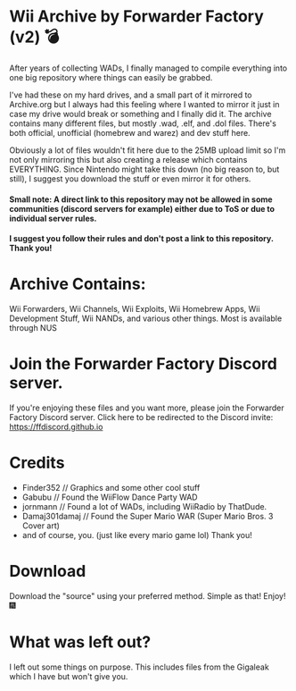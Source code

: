 # Wii Archive by Forwarder Factory (v2) 💣
After years of collecting WADs, I finally managed to compile everything into one big repository where things can easily be grabbed.

I've had these on my hard drives, and a small part of it mirrored to Archive.org but I always had this feeling where I wanted to mirror it just in case my drive 
would break or something and I finally did it. The archive contains many different files, but mostly .wad, .elf, and .dol files. There's both official,
unofficial (homebrew and warez) and dev stuff here.

Obviously a lot of files wouldn't fit here due to the 25MB upload limit so I'm not only mirroring this but also creating a release which contains EVERYTHING.
Since Nintendo might take this down (no big reason to, but still), I suggest you download the stuff or even mirror it for others.

#### Small note: A direct link to this repository may not be allowed in some communities (discord servers for example) either due to ToS or due to individual server rules.
#### I suggest you follow their rules and don't post a link to this repository. Thank you!

# Archive Contains:
Wii Forwarders, Wii Channels, Wii Exploits, Wii Homebrew Apps, Wii Development Stuff, Wii NANDs, and various other things.
Most is available through NUS

# Join the Forwarder Factory Discord server.
If you're enjoying these files and you want more, please join the Forwarder Factory Discord server.
Click here to be redirected to the Discord invite: https://ffdiscord.github.io

# Credits
 * Finder352 // Graphics and some other cool stuff
 * Gabubu // Found the WiiFlow Dance Party WAD
 * jornmann // Found a lot of WADs, including WiiRadio by ThatDude.
 * Damaj301damaj // Found the Super Mario WAR (Super Mario Bros. 3 Cover art)
 * and of course, you. (just like every mario game lol) Thank you!

# Download
Download the "source" using your preferred method.
Simple as that! Enjoy! 🎆

# What was left out?
I left out some things on purpose. This includes files from the Gigaleak which I have but won't give you.
